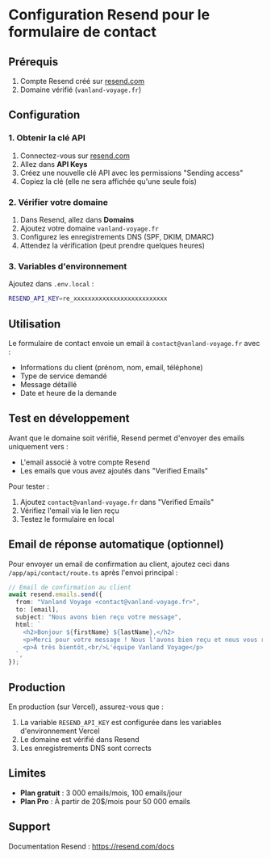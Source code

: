 # Configuration Resend pour le formulaire de contact

## Prérequis

1. Compte Resend créé sur [resend.com](https://resend.com)
2. Domaine vérifié (`vanland-voyage.fr`)

## Configuration

### 1. Obtenir la clé API

1. Connectez-vous sur [resend.com](https://resend.com)
2. Allez dans **API Keys**
3. Créez une nouvelle clé API avec les permissions "Sending access"
4. Copiez la clé (elle ne sera affichée qu'une seule fois)

### 2. Vérifier votre domaine

1. Dans Resend, allez dans **Domains**
2. Ajoutez votre domaine `vanland-voyage.fr`
3. Configurez les enregistrements DNS (SPF, DKIM, DMARC)
4. Attendez la vérification (peut prendre quelques heures)

### 3. Variables d'environnement

Ajoutez dans `.env.local` :

```bash
RESEND_API_KEY=re_xxxxxxxxxxxxxxxxxxxxxxxxxx
```

## Utilisation

Le formulaire de contact envoie un email à `contact@vanland-voyage.fr` avec :
- Informations du client (prénom, nom, email, téléphone)
- Type de service demandé
- Message détaillé
- Date et heure de la demande

## Test en développement

Avant que le domaine soit vérifié, Resend permet d'envoyer des emails uniquement vers :
- L'email associé à votre compte Resend
- Les emails que vous avez ajoutés dans "Verified Emails"

Pour tester :
1. Ajoutez `contact@vanland-voyage.fr` dans "Verified Emails"
2. Vérifiez l'email via le lien reçu
3. Testez le formulaire en local

## Email de réponse automatique (optionnel)

Pour envoyer un email de confirmation au client, ajoutez ceci dans `/app/api/contact/route.ts` après l'envoi principal :

```typescript
// Email de confirmation au client
await resend.emails.send({
  from: "Vanland Voyage <contact@vanland-voyage.fr>",
  to: [email],
  subject: "Nous avons bien reçu votre message",
  html: `
    <h2>Bonjour ${firstName} ${lastName},</h2>
    <p>Merci pour votre message ! Nous l'avons bien reçu et nous vous répondrons dans les plus brefs délais.</p>
    <p>À très bientôt,<br/>L'équipe Vanland Voyage</p>
  `,
});
```

## Production

En production (sur Vercel), assurez-vous que :
1. La variable `RESEND_API_KEY` est configurée dans les variables d'environnement Vercel
2. Le domaine est vérifié dans Resend
3. Les enregistrements DNS sont corrects

## Limites

- **Plan gratuit** : 3 000 emails/mois, 100 emails/jour
- **Plan Pro** : À partir de 20$/mois pour 50 000 emails

## Support

Documentation Resend : https://resend.com/docs

